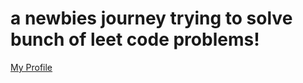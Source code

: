
# a newbies journey trying to solve bunch of leet code problems!

[My Profile](https://leetcode.com/u/Phoenix923/)